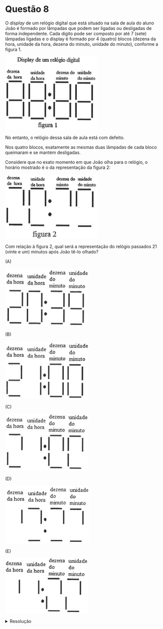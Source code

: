 # Questão 8

O *display* de um relógio digital que está situado na sala de aula do aluno João é formado por lâmpadas que podem ser ligadas ou desligadas de forma independente. Cada dígito pode ser composto por até 7 (sete) lâmpadas ligadas e o display é formado por 4 (quatro) blocos (dezena da hora, unidade da hora, dezena do minuto, unidade do minuto), conforme a figura 1.

![image](./img/questao08_fig01.png)

No entanto, o relógio dessa sala de aula está com defeito.

Nos quatro blocos, exatamente as mesmas duas lâmpadas de cada bloco queimaram e se mantém desligadas.

Considere que no exato momento em que João olha para o relógio, o horário mostrado é o da representação da figura 2:

![image](./img/questao08_fig02.png)

Com relação à figura 2, qual será a representação do relógio passados 21 (vinte e um) minutos após João tê-lo olhado?

(A)

![image](./img/questao08_figA.png)

(B)

![image](./img/questao08_figB.png)

(C)

![image](./img/questao08_figC.png)

(D)

![image](./img/questao08_figD.png)

(E)

![image](./img/questao08_figE.png)

<details>
  <summary>Resolução</summary>
  
  ## Resolução

  Observando o dígito referente às dezenas de hora, sabendo que as horas vão de 00 até 23, poderíamos pensar que as 2 possibilidades são 2:

  ![image](./img/resolucao08_fig01.png)

  Ou 0 (zero):

  ![image](./img/resolucao08_fig02.png)

  Porém, observando o dígito referente às unidades de hora, vemos que das 7 lâmpadas, 5 estão acesas. Assim, a única possibilidade é que as lâmpadas queimadas sejam a central e a inferior direita.

  ![image](./img/resolucao08_fig03.png)

  Com isso, voltando para as dezenas de hora, eliminamos a possibilidade de ser 0 (zero), pois a lâmpada superior esquerda precisaria estar acesa, mas não está. Sendo assim, a conclusão é que este dígito é o 2, ou seja, o dígito para unidades de horas só pode ser o 0, pois é o único valor que pode formar uma hora válida (20, 21, 22, 23), dadas as lâmpadas que já estão acesos.

  Agora vamos pensar nos minutos. Nas dezenas só podemos ter o dígito 3, pois não tem como formar algo válido acendendo somente 1 das lâmpadas queimadas. E nas unidades só pode ser o dígito 9, pelos mesmos motivos.

  ![image](./img/resolucao08_fig04.png)

  Assim, concluímos que quando João olha para o relógio são 20:39h, e quando se passam 21 minutos, chegamos a 21:00h, mas não podemos marcar a alternativa (B) por conta das lâmpadas queimadas, então temos que imaginar como seria a representação de 21:00h com os lâmpadas central e inferior direita apagadas.

  ![image](./img/resolucao08_fig05.png)

  > Resposta: Alternativa (C)

</details>